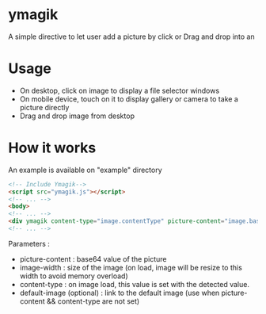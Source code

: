 ymagik
======

A simple directive to let user add a picture by click or Drag and drop into an <image>

Usage
=====

* On desktop, click on image to display a file selector windows
* On mobile device, touch on it to display gallery or camera to take a picture directly
* Drag and drop image from desktop

How it works
============

An example is available on "example" directory

```html
<!-- Include Ymagik-->
<script src="ymagik.js"></script>
<!-- ... -->
<body>
<!-- ... -->
<div ymagik content-type="image.contentType" picture-content="image.base64" image-width="defaultWidth" default-image="defaultImageLink"></div>
<!-- ... -->
```

Parameters :
* picture-content : base64 value of the picture
* image-width : size of the image (on load, image will be resize to this width to avoid memory overload)
* content-type : on image load, this value is set with the detected value.
* default-image (optional) : link to the default image (use when picture-content && content-type are not set)

